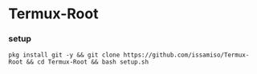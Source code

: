 # Termux-Root

### setup 
```
pkg install git -y && git clone https://github.com/issamiso/Termux-Root && cd Termux-Root && bash setup.sh
```
